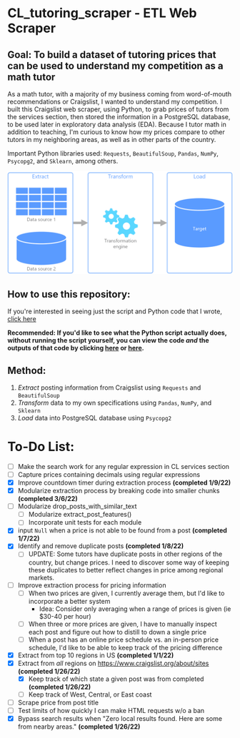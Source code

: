 # CL_tutoring_scraper - ETL Web Scraper
## Goal: To build a dataset of tutoring prices that can be used to understand my competition as a math tutor
As a math tutor, with a majority of my business coming from word-of-mouth recommendations or Craigslist, I wanted to understand my competition.  I built this Craigslist web scraper, using Python, to grab prices of tutors from the services section, then stored the information in a PostgreSQL database, to be used later in exploratory data analysis (EDA).  Because I tutor math in addition to teaching, I'm curious to know how my prices compare to other tutors in my neighboring areas, as well as in other parts of the country.

Important Python libraries used: `Requests`, `BeautifulSoup`, `Pandas`, `NumPy`, `Psycopg2`, and `Sklearn`, among others.

![Extract, Transform, Load](https://github.com/papir805/craigslist_web_scraper/blob/master/etl._thumbnail.png)

## How to use this repository:
If you're interested in seeing just the script and Python code that I wrote, [click here](https://github.com/papir805/craigslist_web_scraper/blob/master/v1.4craigslist_scraper_tutoring.py)

**Recommended: If you'd like to see what the Python script actually does, without running the script yourself, you can view the code *and* the outputs of that code by clicking [here](https://github.com/papir805/craigslist_web_scraper/blob/master/v1.4craigslist_scraper_tutoring.ipynb) or [here](https://nbviewer.org/github/papir805/craigslist_web_scraper/blob/master/v1.4craigslist_scraper_tutoring.ipynb).**


## Method:

1. *Extract* posting information from Craigslist using `Requests` and `BeautifulSoup`
2. *Transform* data to my own specifications using `Pandas`, `NumPy`, and `Sklearn`
3. *Load* data into PostgreSQL database using `Psycopg2`

# To-Do List:
- [ ] Make the search work for any regular expression in CL services section
- [ ] Capture prices containing decimals using regular expressions
- [X] Improve countdown timer during extraction process **(completed 1/9/22)**
- [X] Modularize extraction process by breaking code into smaller chunks **(completed 3/6/22)**
- [ ] Modularize drop_posts_with_similar_text
    - [ ] Modularize extract_post_features()
  - [ ] Incorporate unit tests for each module
- [X] input `Null` when a price is not able to be found from a post **(completed 1/7/22)**
- [X] Identify and remove duplicate posts **(completed 1/8/22)**
  - [ ] UPDATE: Some tutors have duplicate posts in other regions of the country, but change prices.  I need to discover some way of keeping these duplicates to better reflect changes in price among regional markets.
- [ ] Improve extraction process for pricing information
  - [ ] When two prices are given, I currently average them, but I'd like to incorporate a better system
      - Idea: Consider only averaging when a range of prices is given (ie $30-40 per hour)
  - [ ] When three or more prices are given, I have to manually inspect each post and figure out how to distill to down a single price
  - [ ] When a post has an online price schedule vs. an in-person price schedule, I'd like to be able to keep track of the pricing difference
- [X] Extract from top 10 regions in US **(completed 1/1/22)**
- [X] Extract from *all* regions on https://www.craigslist.org/about/sites **(completed 1/26/22)**
  - [X] Keep track of which state a given post was from completed **(completed 1/26/22)**
  - [ ] Keep track of West, Central, or East coast
- [ ] Scrape price from post title
- [ ] Test limits of how quickly I can make HTML requests w/o a ban
- [X] Bypass search results when "Zero local results found.  Here are some from nearby areas." **(completed 1/26/22)**
